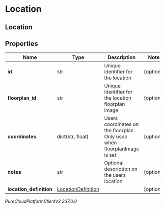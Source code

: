# Location

## Location

## Properties

|Name | Type | Description | Notes|
|------------ | ------------- | ------------- | -------------|
| **id** | str | Unique identifier for the location | [optional] |
| **floorplan_id** | str | Unique identifier for the location floorplan image | [optional] |
| **coordinates** | dict(str, float) | Users coordinates on the floorplan. Only used when floorplanImage is set | [optional] |
| **notes** | str | Optional description on the users location | [optional] |
| **location_definition** | [LocationDefinition](LocationDefinition) |  | [optional] |



_PureCloudPlatformClientV2 237.0.0_
